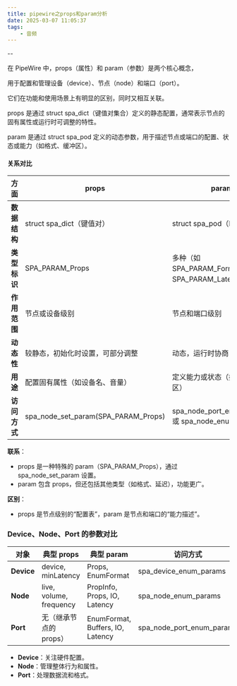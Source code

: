 ```yaml
---
title: pipewire之props和param分析
date: 2025-03-07 11:05:37
tags:
	- 音频
---
```


--

在 PipeWire 中，props（属性）和 param（参数）是两个核心概念，

用于配置和管理设备（device）、节点（node）和端口（port）。

它们在功能和使用场景上有明显的区别，同时又相互关联。

props 是通过 struct spa_dict（键值对集合）定义的静态配置，通常表示节点的固有属性或运行时可调整的特性。

param 是通过 struct spa_pod 定义的动态参数，用于描述节点或端口的配置、状态或能力（如格式、缓冲区）。

####  **关系对比**

| **方面**     | **props**                           | **param**                                         |
| ------------ | ----------------------------------- | ------------------------------------------------- |
| **数据结构** | struct spa_dict（键值对）           | struct spa_pod（POD 对象）                        |
| **类型标识** | SPA_PARAM_Props                     | 多种（如 SPA_PARAM_Format、SPA_PARAM_Latency）    |
| **作用范围** | 节点或设备级别                      | 节点和端口级别                                    |
| **动态性**   | 较静态，初始化时设置，可部分调整    | 动态，运行时协商                                  |
| **用途**     | 配置固有属性（如设备名、音量）      | 定义能力或状态（如格式、缓冲区）                  |
| **访问方式** | spa_node_set_param(SPA_PARAM_Props) | spa_node_port_enum_params 或 spa_node_enum_params |

**联系**：

- props 是一种特殊的 param（SPA_PARAM_Props），通过 spa_node_set_param 设置。
- param 包含 props，但还包括其他类型（如格式、延迟），功能更广。

**区别**：

- props 是节点级别的“配置表”，param 是节点和端口的“能力描述”。



### Device、Node、Port 的参数对比

| **对象**   | **典型 props**          | **典型 param**                   | **访问方式**              |
| ---------- | ----------------------- | -------------------------------- | ------------------------- |
| **Device** | device, minLatency      | Props, EnumFormat                | spa_device_enum_params    |
| **Node**   | live, volume, frequency | PropInfo, Props, IO, Latency     | spa_node_enum_params      |
| **Port**   | 无（继承节点的 props）  | EnumFormat, Buffers, IO, Latency | spa_node_port_enum_params |

- **Device**：关注硬件配置。
- **Node**：管理整体行为和属性。
- **Port**：处理数据流和格式。
